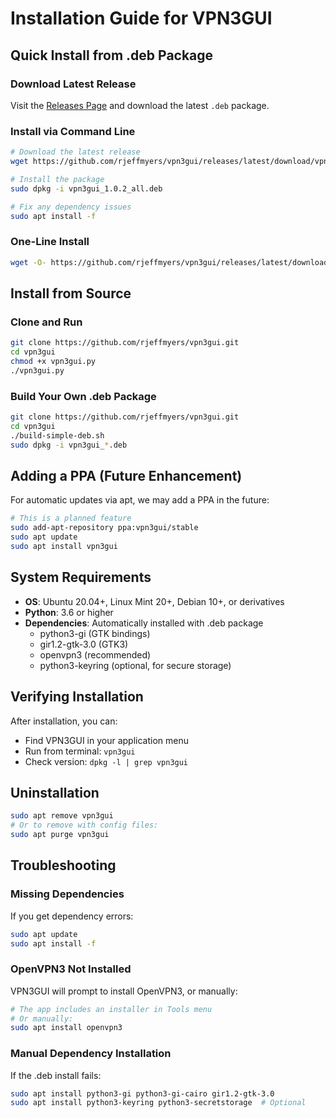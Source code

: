 # Installation Guide for VPN3GUI

## Quick Install from .deb Package

### Download Latest Release
Visit the [Releases Page](https://github.com/rjeffmyers/vpn3gui/releases) and download the latest `.deb` package.

### Install via Command Line
```bash
# Download the latest release
wget https://github.com/rjeffmyers/vpn3gui/releases/latest/download/vpn3gui_1.0.2_all.deb

# Install the package
sudo dpkg -i vpn3gui_1.0.2_all.deb

# Fix any dependency issues
sudo apt install -f
```

### One-Line Install
```bash
wget -O- https://github.com/rjeffmyers/vpn3gui/releases/latest/download/vpn3gui_1.0.2_all.deb | sudo dpkg -i - && sudo apt install -f
```

## Install from Source

### Clone and Run
```bash
git clone https://github.com/rjeffmyers/vpn3gui.git
cd vpn3gui
chmod +x vpn3gui.py
./vpn3gui.py
```

### Build Your Own .deb Package
```bash
git clone https://github.com/rjeffmyers/vpn3gui.git
cd vpn3gui
./build-simple-deb.sh
sudo dpkg -i vpn3gui_*.deb
```

## Adding a PPA (Future Enhancement)

For automatic updates via apt, we may add a PPA in the future:
```bash
# This is a planned feature
sudo add-apt-repository ppa:vpn3gui/stable
sudo apt update
sudo apt install vpn3gui
```

## System Requirements

- **OS**: Ubuntu 20.04+, Linux Mint 20+, Debian 10+, or derivatives
- **Python**: 3.6 or higher
- **Dependencies**: Automatically installed with .deb package
  - python3-gi (GTK bindings)
  - gir1.2-gtk-3.0 (GTK3)
  - openvpn3 (recommended)
  - python3-keyring (optional, for secure storage)

## Verifying Installation

After installation, you can:
- Find VPN3GUI in your application menu
- Run from terminal: `vpn3gui`
- Check version: `dpkg -l | grep vpn3gui`

## Uninstallation

```bash
sudo apt remove vpn3gui
# Or to remove with config files:
sudo apt purge vpn3gui
```

## Troubleshooting

### Missing Dependencies
If you get dependency errors:
```bash
sudo apt update
sudo apt install -f
```

### OpenVPN3 Not Installed
VPN3GUI will prompt to install OpenVPN3, or manually:
```bash
# The app includes an installer in Tools menu
# Or manually:
sudo apt install openvpn3
```

### Manual Dependency Installation
If the .deb install fails:
```bash
sudo apt install python3-gi python3-gi-cairo gir1.2-gtk-3.0
sudo apt install python3-keyring python3-secretstorage  # Optional
```